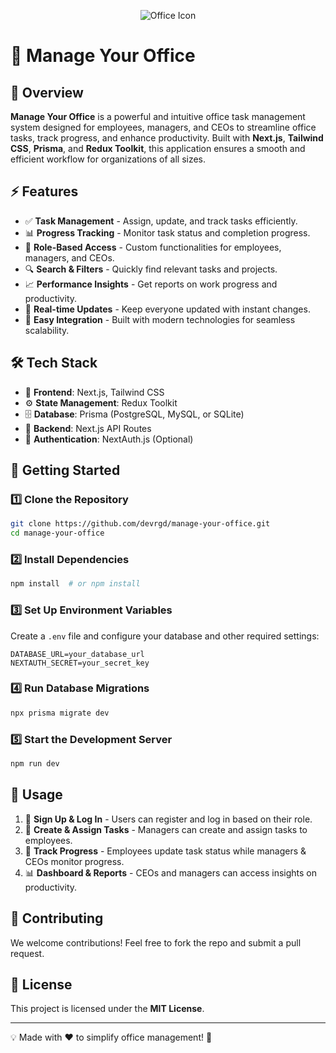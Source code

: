 <p align="center">
  <img src="public/icons/logo.png" alt="Office Icon">
</p>

# 🏢 Manage Your Office

## 🌟 Overview

**Manage Your Office** is a powerful and intuitive office task management system designed for employees, managers, and CEOs to streamline office tasks, track progress, and enhance productivity. Built with **Next.js**, **Tailwind CSS**, **Prisma**, and **Redux Toolkit**, this application ensures a smooth and efficient workflow for organizations of all sizes.

## ⚡ Features

- ✅ **Task Management** - Assign, update, and track tasks efficiently.
- 📊 **Progress Tracking** - Monitor task status and completion progress.
- 🏢 **Role-Based Access** - Custom functionalities for employees, managers, and CEOs.
- 🔍 **Search & Filters** - Quickly find relevant tasks and projects.
- 📈 **Performance Insights** - Get reports on work progress and productivity.
- 🔄 **Real-time Updates** - Keep everyone updated with instant changes.
- 🔗 **Easy Integration** - Built with modern technologies for seamless scalability.

## 🛠 Tech Stack

- 🎨 **Frontend**: Next.js, Tailwind CSS
- ⚙️ **State Management**: Redux Toolkit
- 🗄 **Database**: Prisma (PostgreSQL, MySQL, or SQLite)
- 🚀 **Backend**: Next.js API Routes
- 🔑 **Authentication**: NextAuth.js (Optional)

## 🚀 Getting Started

### 1️⃣ Clone the Repository

```sh
git clone https://github.com/devrgd/manage-your-office.git
cd manage-your-office
```

### 2️⃣ Install Dependencies

```sh
npm install  # or npm install
```

### 3️⃣ Set Up Environment Variables

Create a `.env` file and configure your database and other required settings:

```env
DATABASE_URL=your_database_url
NEXTAUTH_SECRET=your_secret_key
```

### 4️⃣ Run Database Migrations

```sh
npx prisma migrate dev
```

### 5️⃣ Start the Development Server

```sh
npm run dev
```

## 🎯 Usage

1. 🔑 **Sign Up & Log In** - Users can register and log in based on their role.
2. 📝 **Create & Assign Tasks** - Managers can create and assign tasks to employees.
3. 📅 **Track Progress** - Employees update task status while managers & CEOs monitor progress.
4. 📊 **Dashboard & Reports** - CEOs and managers can access insights on productivity.

## 🤝 Contributing

We welcome contributions! Feel free to fork the repo and submit a pull request.

## 📜 License

This project is licensed under the **MIT License**.

---

💡 Made with ❤️ to simplify office management! 🚀
